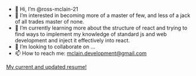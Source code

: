 - 👋 Hi, I’m @ross-mclain-21
- 👀 I’m interested in becoming more of a master of few, and less of a jack of all trades master of none.
- 🌱 I’m currently learning more about the structure of react and 
      trying to find ways to implement my knowledge of standard js and web development and inject it effectively into react.
- 💞️ I’m looking to collaborate on ...
- 📫 How to reach me: mclain.development@gmail.com

<!---
ross-mclain-21/ross-mclain-21 is a ✨ special ✨ repository because its `README.md` (this file) appears on your GitHub profile.
You can click the Preview link to take a look at your changes.
--->

[My current and updated resume!](https://github.com/ross-mclain-21/ross-mclain-21/files/7572677/Ross.McLain.Resume.pdf)
